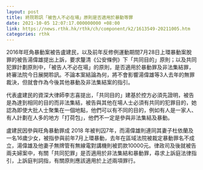 ```yaml
---
layout: post
title: 終院聆訊「被告人不必在場」原則是否適用於暴動等罪
date: 2021-10-05 12:07:17.000000000 +08:00
link: https://news.rthk.hk/rthk/ch/component/k2/1613549-20211005.htm
categories: rthk
---
```


2016年旺角暴動案被告盧建民，以及前年反修例運動期間7月28日上環暴動案脫罪的被告湯偉雄提出上訴，要求釐清《公安條例》下「共同目的」原則；以及共同犯罪計劃原則中，「被告人不必在場」的原則，是否適用於暴動罪及非法集結罪，終審法院今日展開聆訊。不論本案結論為何，將不會影響湯偉雄等3人去年的無罪裁決，但就會作為今後其他暴動及非法集結案的指引。

代表盧建民的資深大律師李志喜提出，「共同目的」建基於控方必須先證明，被告是為達到相同的目的而非法集結，被告與其他在場人士必須有共同的犯罪目的，她認為即使大批人士聚集在一個地點，他們可以有不同的目的，例如有人是一家人、有人計劃在人多的地方「打荷包」，他們不一定是參與非法集結及暴動。

盧建民因參與旺角暴動罪成 2018 年被判囚7年，而湯偉雄則連同其妻子杜依蘭及一名16歲少女，被指參與前年7月上環暴動，去年在區域法院被裁定暴動罪名不成立，湯偉雄及他妻子無牌管有無線電對講機則被罰款10000元。律政司及後就被告兩夫婦案中，有關「共同犯罪」是否適用於非法集結和暴動罪，尋求上訴庭法律指引，上訴庭判詞指，有關原則應該適用於上述兩項罪行。
